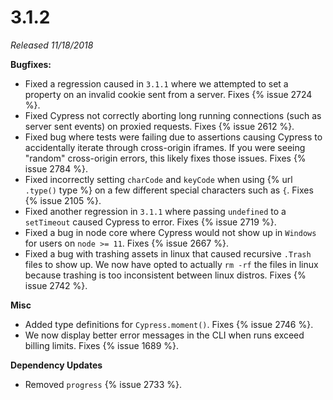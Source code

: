 # 3.1.2

*Released 11/18/2018*

**Bugfixes:**

- Fixed a regression caused in `3.1.1` where we attempted to set a property on an invalid cookie sent from a server. Fixes {% issue 2724 %}.
- Fixed Cypress not correctly aborting long running connections (such as server sent events) on proxied requests. Fixes {% issue 2612 %}.
- Fixed bug where tests were failing due to assertions causing Cypress to accidentally iterate through cross-origin iframes. If you were seeing "random" cross-origin errors, this likely fixes those issues. Fixes {% issue 2784 %}.
- Fixed incorrectly setting `charCode` and `keyCode` when using {% url `.type()` type %} on a few different special characters such as `{`. Fixes {% issue 2105 %}.
- Fixed another regression in `3.1.1` where passing `undefined` to a `setTimeout` caused Cypress to error. Fixes {% issue 2719 %}.
- Fixed a bug in node core where Cypress would not show up in `Windows` for users on `node >= 11`. Fixes {% issue 2667 %}.
- Fixed a bug with trashing assets in linux that caused recursive `.Trash` files to show up. We now have opted to actually `rm -rf` the files in linux because trashing is too inconsistent between linux distros. Fixes {% issue 2742 %}.

**Misc**

- Added type definitions for `Cypress.moment()`. Fixes {% issue 2746 %}.
- We now display better error messages in the CLI when runs exceed billing limits. Fixes {% issue 1689 %}.

**Dependency Updates**

- Removed `progress` {% issue 2733 %}.
